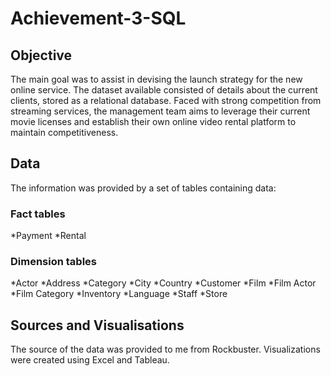 # Achievement-3-SQL

## Objective
The main goal was to assist in devising the launch strategy for the new online service. The dataset available consisted of details about the current clients, stored as a relational database. 
Faced with strong competition from streaming services, the management team aims to leverage their current movie licenses and establish their own online video rental platform to maintain competitiveness.



## Data
The information was provided by a set of tables containing data:


### Fact tables
*Payment
*Rental

### Dimension tables
*Actor
*Address
*Category
*City
*Country
*Customer
*Film
*Film Actor
*Film Category
*Inventory
*Language
*Staff
*Store

## Sources and Visualisations
The source of the data was provided to me from Rockbuster. Visualizations were created using Excel and Tableau.

